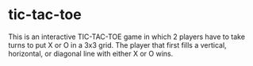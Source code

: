 # tic-tac-toe

This is an interactive TIC-TAC-TOE game in which
2 players have to take turns to put X or O in a 3x3
grid. The player that first fills a vertical, horizontal,
or diagonal line with either X or O wins. 
